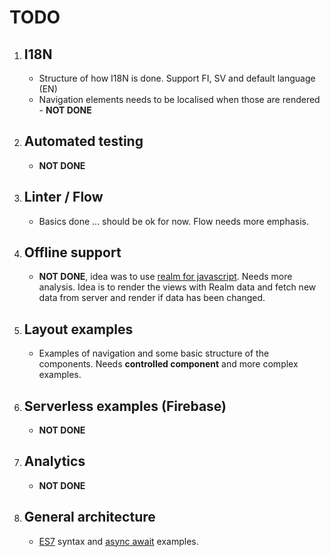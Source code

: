TODO
====

1. ## I18N
    * Structure of how I18N is done. Support FI, SV and default language (EN)
    * Navigation elements needs to be localised when those are rendered - **NOT DONE**
2. ## Automated testing
    * **NOT DONE** 
3. ## Linter / Flow
    * Basics done ... should be ok for now. Flow needs more emphasis. 
4. ## Offline support
    * **NOT DONE**, idea was to use [realm for javascript](https://realm.io/docs/javascript/latest/). Needs more analysis. Idea is to render the views with Realm data and fetch new data from server and render if data has been changed.
5. ## Layout examples
    * Examples of navigation and some basic structure of the components. Needs __controlled component__ and more complex examples.
6. ## Serverless examples (Firebase)
    * **NOT DONE**
7. ## Analytics
    * **NOT DONE**
8. ## General architecture
    * [ES7](https://www.ecma-international.org/ecma-262/7.0/) syntax and [async await](https://egghead.io/courses/asynchronous-javascript-with-async-await) examples.
    
